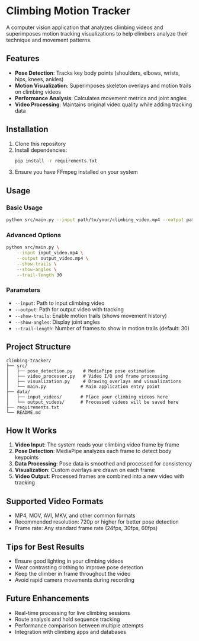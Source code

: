 # Climbing Motion Tracker

A computer vision application that analyzes climbing videos and superimposes motion tracking visualizations to help climbers analyze their technique and movement patterns.

## Features

- **Pose Detection**: Tracks key body points (shoulders, elbows, wrists, hips, knees, ankles)
- **Motion Visualization**: Superimposes skeleton overlays and motion trails on climbing videos
- **Performance Analysis**: Calculates movement metrics and joint angles
- **Video Processing**: Maintains original video quality while adding tracking data

## Installation

1. Clone this repository
2. Install dependencies:
   ```bash
   pip install -r requirements.txt
   ```
3. Ensure you have FFmpeg installed on your system

## Usage

### Basic Usage

```bash
python src/main.py --input path/to/your/climbing_video.mp4 --output path/to/output_video.mp4
```

### Advanced Options

```bash
python src/main.py \
    --input input_video.mp4 \
    --output output_video.mp4 \
    --show-trails \
    --show-angles \
    --trail-length 30
```

### Parameters

- `--input`: Path to input climbing video
- `--output`: Path for output video with tracking
- `--show-trails`: Enable motion trails (shows movement history)
- `--show-angles`: Display joint angles
- `--trail-length`: Number of frames to show in motion trails (default: 30)

## Project Structure

```
climbing-tracker/
├── src/
│   ├── pose_detection.py    # MediaPipe pose estimation
│   ├── video_processor.py   # Video I/O and frame processing
│   ├── visualization.py     # Drawing overlays and visualizations
│   └── main.py             # Main application entry point
├── data/
│   ├── input_videos/       # Place your climbing videos here
│   └── output_videos/      # Processed videos will be saved here
├── requirements.txt
└── README.md
```

## How It Works

1. **Video Input**: The system reads your climbing video frame by frame
2. **Pose Detection**: MediaPipe analyzes each frame to detect body keypoints
3. **Data Processing**: Pose data is smoothed and processed for consistency
4. **Visualization**: Custom overlays are drawn on each frame
5. **Video Output**: Processed frames are combined into a new video with tracking

## Supported Video Formats

- MP4, MOV, AVI, MKV, and other common formats
- Recommended resolution: 720p or higher for better pose detection
- Frame rate: Any standard frame rate (24fps, 30fps, 60fps)

## Tips for Best Results

- Ensure good lighting in your climbing videos
- Wear contrasting clothing to improve pose detection
- Keep the climber in frame throughout the video
- Avoid rapid camera movements during recording

## Future Enhancements

- Real-time processing for live climbing sessions
- Route analysis and hold sequence tracking
- Performance comparison between multiple attempts
- Integration with climbing apps and databases
